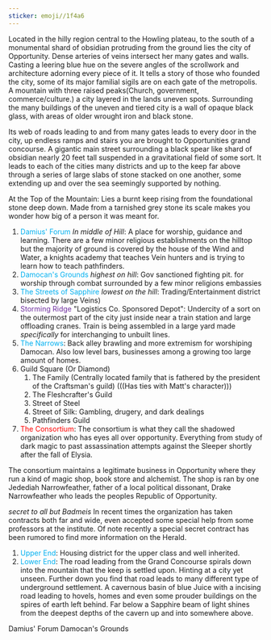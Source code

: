```yaml
---
sticker: emoji//1f4a6
---
```

Located in the hilly region central to the Howling plateau, to the south of a monumental shard of obsidian protruding from the ground lies the city of Opportunity. Dense arteries of veins intersect her many gates and walls. Casting a leering blue hue on the severe angles of the scrollwork and architecture adorning every piece of it. It tells a story of those who founded the city, some of its major familial sigils are on each gate of the metropolis. A mountain with three raised peaks(Church, government, commerce/culture.) a city layered in the lands uneven spots. Surrounding the many buildings of the uneven and tiered city is a wall of opaque black glass, with areas of older wrought iron and black stone. 

Its web of roads leading to and from many gates leads to every door in the city, up endless ramps and stairs you are brought to Opportunities grand concourse. A gigantic main street surrounding a black spear like shard of obsidian nearly 20 feet tall suspended in a gravitational field of some sort. It leads to each of the cities many districts and up to the keep far above through a series of large slabs of stone stacked on one another, some extending up and over the sea seemingly supported by nothing. 

At the Top of the Mountain: Lies a burnt keep rising from the foundational stone deep down. Made from a tarnished grey stone its scale makes you wonder how big of a person it was meant for. 

1. <span style="color:#00b0f0">Damius' Forum</span> *In middle of Hill*: A place for worship, guidance and learning. There are a few minor religious establishments on the hilltop but the majority of ground is covered by the house of the Wind and Water, a knights academy that teaches Vein hunters and is trying to learn how to teach pathfinders. 
2. <span style="color:#00b0f0">Damocan's Grounds</span> *highest on hill*: Gov sanctioned fighting pit. for worship through combat surrounded by a few minor religions embassies
3. <span style="color:#00b0f0">The Streets of Sapphire</span> *lowest on the hill*: Trading/Entertainment district bisected by large Veins)
4. <span style="color:#7030a0">Storming Ridge</span> "Logistics Co. Sponsored Depot": Undercity of a sort on the outermost part of the city just inside near a train station and large offloading cranes. Train is being assembled in a large yard made *specifically* for interchanging to unbuilt lines. 
5. <span style="color:#00b0f0">The Narrows</span>: Back alley brawling and more extremism for worshiping Damocan. Also low level bars, businesses among a growing too large amount of homes.
6. Guild Square (Or Diamond)
	1. The Family (Centrally located family that is fathered by the president of the Craftsman's guild) (((Has ties with Matt's character)))
	2. The Fleshcrafter's Guild
	3. Street of Steel
	4. Street of Silk: Gambling, drugery, and dark dealings
	5. Pathfinders Guild
7. <span style="color:#ff0000">The Consortium</span>: The consortium is what they call the shadowed organization who has eyes all over opportunity. Everything from study of dark magic to past assassination attempts against the Sleeper shortly after the fall of Elysia. 

The consortium maintains a legitimate business in Opportunity where they run a kind of magic shop, book store and alchemist. The shop is ran by one Jedediah Narrowfeather, father of a local political dissonant, Drake Narrowfeather who leads the peoples Republic of Opportunity. 

*secret to all but Badmeis* In recent times the organization has taken contracts both far and wide, even accepted some special help from some professors at the institute. Of note recently a special secret contract has been rumored to find more information on the Herald.
1. <span style="color:#00b0f0">Upper End</span>: Housing district for the upper class and well inherited.
2. <span style="color:#00b0f0">Lower End</span>: The road leading from the Grand Concourse spirals down into the mountain that the keep is settled upon. Hinting at a city yet unseen. 
Further down you find that road leads to many different type of underground settlement. A cavernous basin of blue Juice with a incising road leading to hovels, homes and even some prouder buildings on the spires of earth left behind. Far below a Sapphire beam of light shines from the deepest depths of the cavern up and into somewhere above. 

Damius' Forum 
Damocan's Grounds





